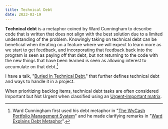 ```yaml
---
title: Technical Debt
date: 2023-03-19
---
```


**Technical debt** is a metaphor coined by Ward Cunningham to describe code that is written that does not align with the
best solution due to a limited understanding of the problem. Knowingly taking on technical debt can be beneficial when
iterating on a feature where we will expect to learn more as we start to get feedback, and incorporating that feedback
back into the program is seen as paying off that debt, but not returning to the code with the new things that have been
learned is seen as allowing interest to accumulate on that debt.[^1]

I have a talk, "[Buried in Technical Debt](/speaking/technical-debt)," that further defines technical debt and ways to
handle it in a project.

When prioritizing backlog items, technical debt tasks are often considered Important but Not Urgent when classified
using an [Urgent-Important matrix](/thoughts/urgent-important-matrix).

[^1]: Ward Cunningham first used his debt metaphor in
"[The WyCash Portfolio Management System](http://c2.com/doc/oopsla92.html)" and he made clarifying remarks in
"[Ward Explains Debt Metaphor](http://wiki.c2.com/?WardExplainsDebtMetaphor)".